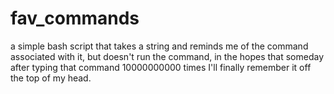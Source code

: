 # fav_commands
a simple bash script that takes a string and reminds me of the command associated with it, but doesn't run the command, in the hopes that someday after typing that command 10000000000 times I'll finally remember it off the top of my head.
